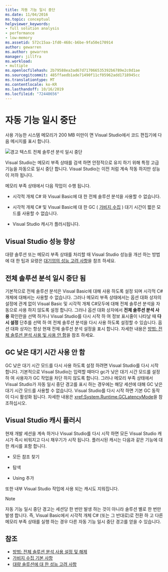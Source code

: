 ```yaml
---
title: 자동 기능 일시 중단
ms.date: 11/04/2016
ms.topic: conceptual
helpviewer_keywords:
- full solution analysis
- performance
- low-memory
ms.assetid: 572c15aa-1fd0-468c-b6be-9fa50e170914
author: gewarren
ms.author: gewarren
manager: jillfra
ms.workload:
- multiple
ms.openlocfilehash: 2b79588ea3ad67d717066535392b6789e2c0d1ae
ms.sourcegitcommit: 485ffaedb1ade71490f11cf05962add1718945cc
ms.translationtype: MT
ms.contentlocale: ko-KR
ms.lasthandoff: 10/16/2019
ms.locfileid: "72448656"
---
```

# <a name="automatic-feature-suspension"></a>자동 기능 일시 중단

사용 가능한 시스템 메모리가 200 MB 미만이 면 Visual Studio에서 코드 편집기에 다음 메시지를 표시 합니다.

![경고 텍스트 전체 솔루션 분석 일시 중단](../code-quality/media/fsa_alert.png)

Visual Studio는 메모리 부족 상태를 검색 하면 안정적으로 유지 하기 위해 특정 고급 기능을 자동으로 일시 중단 합니다. Visual Studio는 이전 처럼 계속 작동 하지만 성능이 저하 됩니다.

메모리 부족 상태에서 다음 작업이 수행 됩니다.

- 시각적 개체 C# 와 Visual Basic에 대 한 전체 솔루션 분석을 사용할 수 없습니다.

- 시각적 개체 C# 및 Visual Basic에 대 한 GC ( [가비지 수집](/dotnet/standard/garbage-collection/index) ) 대기 시간이 짧은 모드를 사용할 수 없습니다.

- Visual Studio 캐시가 플러시됩니다.

## <a name="improve-visual-studio-performance"></a>Visual Studio 성능 향상

대량 솔루션 또는 메모리 부족 상태를 처리할 때 Visual Studio 성능을 개선 하는 방법에 대 한 팁과 요령은 [대기업의 성능 고려 사항](https://github.com/dotnet/roslyn/wiki/Performance-considerations-for-large-solutions)을 참조 하세요.

## <a name="full-solution-analysis-suspended"></a>전체 솔루션 분석 일시 중단 됨

기본적으로 전체 솔루션 분석은 Visual Basic에 대해 사용 하도록 설정 되며 시각적 C#개체에 대해서는 사용할 수 없습니다. 그러나 메모리 부족 상태에서는 옵션 대화 상자의 설정에 관계 없이 Visual Basic 및 시각적 개체 C#모두에 대해 전체 솔루션 분석을 자동으로 사용 하지 않도록 설정 합니다. 그러나 옵션 대화 상자에서 **전체 솔루션 분석 사용** 확인란을 선택 하거나 Visual Studio를 다시 시작 하 여 정보 표시줄이 나타날 때 **다시 설정** 단추를 선택 하 여 전체 솔루션 분석을 다시 사용 하도록 설정할 수 있습니다. 옵션 대화 상자는 항상 현재 전체 솔루션 분석 설정을 표시 합니다. 자세한 내용은 [방법: 전체 솔루션 분석 사용 및 사용 안 함](../code-quality/how-to-enable-and-disable-full-solution-analysis-for-managed-code.md)을 참조 하세요.

## <a name="gc-low-latency-disabled"></a>GC 낮은 대기 시간 사용 안 함

GC 낮은 대기 시간 모드를 다시 사용 하도록 설정 하려면 Visual Studio를 다시 시작 합니다. 기본적으로 Visual Studio는 입력할 때마다 gc가 낮은 대기 시간 모드를 설정 하 여 사용자가 GC 작업을 차단 하지 않도록 합니다. 그러나 메모리 부족 상태에서 Visual Studio가 자동 일시 중단 경고를 표시 하는 경우에는 해당 세션에 대해 GC 낮은 대기 시간 모드를 사용할 수 없습니다. Visual Studio를 다시 시작 하면 기본 GC 동작이 다시 활성화 됩니다. 자세한 내용은 <xref:System.Runtime.GCLatencyMode>을 참조하십시오.

## <a name="visual-studio-caches-flushed"></a>Visual Studio 캐시 플러시

현재 개발 세션을 계속 하거나 Visual Studio를 다시 시작 하면 모든 Visual Studio 캐시가 즉시 비워지고 다시 채우기가 시작 됩니다. 플러시된 캐시는 다음과 같은 기능에 대 한 캐시를 포함 합니다.

- 모든 참조 찾기

- 탐색

- Using 추가

또한 내부 Visual Studio 작업에 사용 되는 캐시도 지워집니다.

> [!NOTE]
> 자동 기능 일시 중단 경고는 세션당 한 번만 발생 하는 것이 아니라 솔루션 별로 한 번만 발생 합니다. 즉, Visual Basic에서 시각적 개체 C# (또는 그 반대로)로 전환 하 고 다른 메모리 부족 상태를 실행 하는 경우 다른 자동 기능 일시 중단 경고를 얻을 수 있습니다.

## <a name="see-also"></a>참조

- [방법: 전체 솔루션 분석 사용 설정 및 해제](../code-quality/how-to-enable-and-disable-full-solution-analysis-for-managed-code.md)
- [가비지 수집 기본 사항](/dotnet/standard/garbage-collection/fundamentals)
- [대량 솔루션에 대 한 성능 고려 사항](https://github.com/dotnet/roslyn/wiki/Performance-considerations-for-large-solutions)
